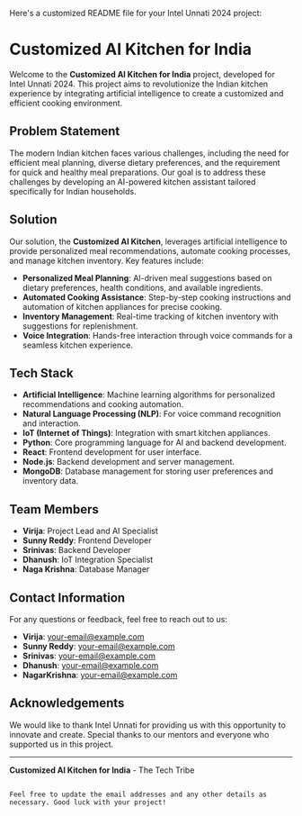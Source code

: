Here's a customized README file for your Intel Unnati 2024 project:


# Customized AI Kitchen for India

Welcome to the **Customized AI Kitchen for India** project, developed for Intel Unnati 2024. This project aims to revolutionize the Indian kitchen experience by integrating artificial intelligence to create a customized and efficient cooking environment.

## Problem Statement

The modern Indian kitchen faces various challenges, including the need for efficient meal planning, diverse dietary preferences, and the requirement for quick and healthy meal preparations. Our goal is to address these challenges by developing an AI-powered kitchen assistant tailored specifically for Indian households.

## Solution

Our solution, the **Customized AI Kitchen**, leverages artificial intelligence to provide personalized meal recommendations, automate cooking processes, and manage kitchen inventory. Key features include:

- **Personalized Meal Planning**: AI-driven meal suggestions based on dietary preferences, health conditions, and available ingredients.
- **Automated Cooking Assistance**: Step-by-step cooking instructions and automation of kitchen appliances for precise cooking.
- **Inventory Management**: Real-time tracking of kitchen inventory with suggestions for replenishment.
- **Voice Integration**: Hands-free interaction through voice commands for a seamless kitchen experience.

## Tech Stack

- **Artificial Intelligence**: Machine learning algorithms for personalized recommendations and cooking automation.
- **Natural Language Processing (NLP)**: For voice command recognition and interaction.
- **IoT (Internet of Things)**: Integration with smart kitchen appliances.
- **Python**: Core programming language for AI and backend development.
- **React**: Frontend development for user interface.
- **Node.js**: Backend development and server management.
- **MongoDB**: Database management for storing user preferences and inventory data.

## Team Members

- **Virija**: Project Lead and AI Specialist
- **Sunny Reddy**: Frontend Developer
- **Srinivas**: Backend Developer
- **Dhanush**: IoT Integration Specialist
- **Naga Krishna**: Database Manager

## Contact Information

For any questions or feedback, feel free to reach out to us:

- **Virija**: [your-email@example.com](mailto:your-email@example.com)
- **Sunny Reddy**: [your-email@example.com](mailto:your-email@example.com)
- **Srinivas**: [your-email@example.com](mailto:your-email@example.com)
- **Dhanush**: [your-email@example.com](mailto:your-email@example.com)
- **NagarKrishna**: [your-email@example.com](mailto:your-email@example.com)

## Acknowledgements

We would like to thank Intel Unnati for providing us with this opportunity to innovate and create. Special thanks to our mentors and everyone who supported us in this project.

---

**Customized AI Kitchen for India** - The Tech Tribe
```

Feel free to update the email addresses and any other details as necessary. Good luck with your project!
